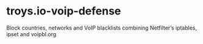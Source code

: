 # troys.io-voip-defense
Block countries, networks and VoIP blacklists combining Netfilter’s iptables, ipset and voipbl.org
